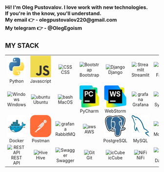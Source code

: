 <h3> 
Hi! I'm Oleg Pustovalov. I love work with new technologies. <br>
If you're in the know, you'll understand. <br>
My email 👉 - olegpustovalov220@gmail.com <br>
My telegram 👉 - @OlegEgoism
</h3>

<h2>MY STACK</h2>
<table>
  <tr>
    <td align="center">
      <img alt="Python" height=72px src="https://raw.githubusercontent.com/devicons/devicon/master/icons/python/python-original.svg">
      <br>Python
    </td>
    <td align="center">
      <img alt="Javascript" height=72px src="https://raw.githubusercontent.com/devicons/devicon/master/icons/javascript/javascript-original.svg">
      <br>Javascript
    </td>
    <td align="center">
      <img alt="CSS" height=72px src="https://www.svgrepo.com/show/21671/css.svg">
      <br>CSS
    </td>
    <td align="center">
      <img alt="Bootstrap" height=72px src="https://www.svgrepo.com/show/330083/bootstrap.svg">
      <br>Bootstrap
    </td>
    <td align="center">
      <img alt="Django" height=72px src="https://cdn.worldvectorlogo.com/logos/django.svg">
      <br>Django
    </td>
        <td align="center">
      <img alt="Streamlit" height=72px src="https://archive.org/download/github.com-streamlit-streamlit_-_2020-06-10_07-36-23/cover.jpg">
      <br>Streamlit
    </td>
    <td align="center">
      <img alt="FastAPI" height=72px src="https://cdn.worldvectorlogo.com/logos/fastapi.svg">
      <br>FastAPI
    </td>
    <td align="center">
      <img alt="React" height=72px src="https://miro.medium.com/v2/1*K0a7xINk0RM5gfXGSN68cw.png">
      <br>React
    </td>
  </tr>
  <tr>
    <td align="center">
      <img alt="Windows" height=72px src="https://upload.wikimedia.org/wikipedia/commons/thumb/5/5f/Windows_logo_-_2012.svg/768px-Windows_logo_-_2012.svg.png">
      <br>Windows
    </td>
    <td align="center">
      <img alt="ubuntu" height=72px src="https://user-images.githubusercontent.com/39632170/109294252-25681c80-7857-11eb-9ec4-4fbdad9fadfc.png">
      <br>Ubuntu
    </td>
    <td align="center">
      <img alt="bash" height=72px src="https://img.icons8.com/color/200/mac-logo.png">
      <br>MacOS
    </td>
    <td align="center">
      <img alt="PyCharm" height=72px src="https://raw.githubusercontent.com/devicons/devicon/master/icons/pycharm/pycharm-original.svg">
      <br>PyCharm
    </td>
    <td align="center">
      <img alt="WebStorm" height=72px src="https://raw.githubusercontent.com/devicons/devicon/master/icons/webstorm/webstorm-original.svg">
      <br>WebStorm
    </td>
    <td align="center">
      <img alt="grafana" height=72px src="https://cdn.worldvectorlogo.com/logos/grafana.svg">
      <br>Grafana
    </td>
        <td align="center">
      <img alt="SyperSet" height=72px src="https://app.yunohost.org/default/v3/logos/71a23aee2309aa0ffa9c960dc818b03d933058d4c93f8e6dd41ea238ee843938.png">
      <br>SyperSet
    </td>
    <td align="center">
      <img alt="Cube" height=72px src="https://avatars.githubusercontent.com/u/52467369?s=200&v=4">
      <br>Cube
    </td>
  </tr>
  <tr>
    <td align="center">
      <img alt="Docker" height=72px src="https://raw.githubusercontent.com/devicons/devicon/master/icons/docker/docker-original.svg">
      <br>Docker
    </td>
    <td align="center">
      <img alt="Postman" height=72px src="https://raw.githubusercontent.com/tandpfun/skill-icons/59059d9d1a2c092696dc66e00931cc1181a4ce1f/icons/Postman.svg">
      <br>Postman
    </td>
    <td align="center">
      <img alt="grafana" height=72px src="https://www.svgrepo.com/show/303576/rabbitmq-logo.svg">
      <br>RabbitMQ
    <td align="center">
      <img alt="aws" height=72px src="https://cdn.worldvectorlogo.com/logos/aws-logo.svg">
      <br>AWS
    </td>
    <td align="center">
      <img alt="PostgreSQL" height=72px src="https://raw.githubusercontent.com/devicons/devicon/master/icons/postgresql/postgresql-original.svg">
      <br>PostgreSQL
    </td>
    <td align="center">
      <img alt="MySQL" height=72px src="https://raw.githubusercontent.com/devicons/devicon/master/icons/mysql/mysql-original.svg">
      <br>MySQL
    </td>
    <td align="center">
      <img alt="MongoDB" height=72px src="https://cdn.worldvectorlogo.com/logos/mongodb-icon-1.svg">
      <br>MongoDB
    </td>
    <td align="center">
      <img alt="Redis" height=72px src="https://www.svgrepo.com/show/342166/redis.svg">
      <br>Redis
    </td>
  </tr>
    <td align="center">
      <img alt="REST API" height=72px src="https://cdn.prod.website-files.com/62038ffc9cd2db4558e3c7b7/623b43bcfcec4ae2e50ca6e3_rest.svg">
      <br>REST API
    </td>
    <td align="center">
      <img alt="Hive" height=72px src="https://upload.wikimedia.org/wikipedia/commons/thumb/b/bb/Apache_Hive_logo.svg/800px-Apache_Hive_logo.svg.png">
      <br>Hive
    </td>
    <td align="center">
      <img alt="Swagger" height=72px src="https://s3.amazonaws.com/kinlane-productions2/bw-icons/bw-openapi-spec.png">
      <br>Swagger
    </td>
    <td align="center">
      <img alt="Git" height=72px src="https://upload.wikimedia.org/wikipedia/commons/thumb/3/3f/Git_icon.svg/480px-Git_icon.svg.png">
      <br>Git
    </td>
    <td align="center">
      <img alt="icCube" height=72px src="https://avatars.mds.yandex.net/get-sprav-products/1521147/2a000001917fe180a8de459ad2d2b9d2a159/M_height">
      <br>icCube
    </td>
    <td align="center">
      <img alt="NiFi" height=72px src="https://www.sunzinet.com/hs-fs/hubfs/00.%20SUNZINET%20Website%20Assets/03.%20Service%20Pages/10.%20All%20Technology%20partner%20Pages/apache%20nifi%20agentur%20SUNZINET%20-%20fachinformatiker%20f%C3%BCr%20systemintegration.png?width=860&height=674&name=apache%20nifi%20agentur%20SUNZINET%20-%20fachinformatiker%20f%C3%BCr%20systemintegration.png">
      <br>NiFi
    </td>
    <td align="center">
      <img alt="DataHub" height=72px src="https://images.g2crowd.com/uploads/product/image/social_landscape/social_landscape_1192e5c87a2b0217f83a08250bb29519/datahub.png">
      <br>DataHub
    </td>
    </td>
    <td align="center">
      <img alt="ClickHouse" height=72px src="https://imply.io/wp-content/uploads/2024/02/image-3.png"> 
      <br>ClickHouse
    </td>
</table>
